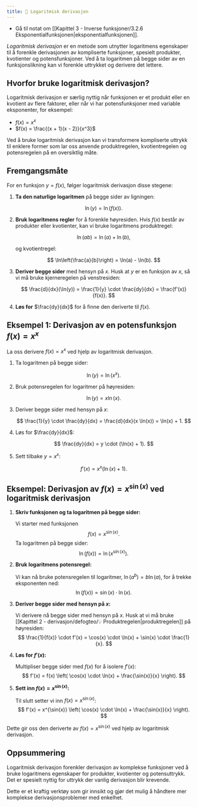 ```yaml
---
title: 📄 Logaritmisk derivasjon
---
```

- Gå til notat om [[Kapittel 3 - Inverse funksjoner/3.2.6 Eksponentialfunksjonen|eksponentialfunksjonen]].

*Logaritmisk derivasjon* er en metode som utnytter logaritmens egenskaper til å forenkle derivasjonen av kompliserte funksjoner, spesielt produkter, kvotienter og potensfunksjoner. Ved å ta logaritmen på begge sider av en funksjonslikning kan vi forenkle uttrykket og derivere det lettere.

## Hvorfor bruke logaritmisk derivasjon?

Logaritmisk derivasjon er særlig nyttig når funksjonen er et produkt eller en kvotient av flere faktorer, eller når vi har potensfunksjoner med variable eksponenter, for eksempel:
- $f(x) = x^x$
- $f(x) = \frac{(x + 1)(x - 2)}{x^3}$

Ved å bruke logaritmisk derivasjon kan vi transformere kompliserte uttrykk til enklere former som lar oss anvende produktregelen, kvotientregelen og potensregelen på en oversiktlig måte.

## Fremgangsmåte

For en funksjon $y = f(x)$, følger logaritmisk derivasjon disse stegene:

1. **Ta den naturlige logaritmen** på begge sider av ligningen:
   
   $$
   \ln(y) = \ln(f(x)).
   $$

2. **Bruk logaritmens regler** for å forenkle høyresiden. Hvis $f(x)$ består av produkter eller kvotienter, kan vi bruke logaritmens produktregel:
   
   $$
   \ln(ab) = \ln(a) + \ln(b),
   $$
   
   og kvotientregel:
   
   $$
   \ln\left(\frac{a}{b}\right) = \ln(a) - \ln(b).
   $$

3. **Deriver begge sider** med hensyn på $x$. Husk at $y$ er en funksjon av $x$, så vi må bruke kjerneregelen på venstresiden:
   
   $$
   \frac{d}{dx}(\ln(y)) = \frac{1}{y} \cdot \frac{dy}{dx} = \frac{f'(x)}{f(x)}.
   $$

4. **Løs for** $\frac{dy}{dx}$ for å finne den deriverte til $f(x)$.

## Eksempel 1: Derivasjon av en potensfunksjon $f(x) = x^x$

La oss derivere $f(x) = x^x$ ved hjelp av logaritmisk derivasjon.

1. Ta logaritmen på begge sider:
   
   $$
   \ln(y) = \ln(x^x).
   $$

2. Bruk potensregelen for logaritmer på høyresiden:
   
   $$
   \ln(y) = x \ln(x).
   $$

3. Deriver begge sider med hensyn på $x$:
   
   $$
   \frac{1}{y} \cdot \frac{dy}{dx} = \frac{d}{dx}(x \ln(x)) = \ln(x) + 1.
   $$

4. Løs for $\frac{dy}{dx}$:
   
   $$
   \frac{dy}{dx} = y \cdot (\ln(x) + 1).
   $$

5. Sett tilbake $y = x^x$:
   
   $$
   f'(x) = x^x(\ln(x) + 1).
   $$

## Eksempel: Derivasjon av $f(x) = x^{\sin(x)}$ ved logaritmisk derivasjon

1. **Skriv funksjonen og ta logaritmen på begge sider:**

   Vi starter med funksjonen
   $$
   f(x) = x^{\sin(x)}.
   $$
   Ta logaritmen på begge sider:
   $$
   \ln(f(x)) = \ln(x^{\sin(x)}).
   $$

2. **Bruk logaritmens potensregel:**

   Vi kan nå bruke potensregelen til logaritmer, $\ln(a^b) = b \ln(a)$, for å trekke eksponenten ned:
   $$
   \ln(f(x)) = \sin(x) \cdot \ln(x).
   $$

3. **Deriver begge sider med hensyn på $x$:**

   Vi derivere nå begge sider med hensyn på  $x$. Husk at vi må bruke [[Kapittel 2 - derivasjon/defogteo/💡 Produktregelen|produktregelen]] på høyresiden:
   $$
   \frac{1}{f(x)} \cdot f'(x) = \cos(x) \cdot \ln(x) + \sin(x) \cdot \frac{1}{x}.
   $$

4. **Løs for $f'(x)$:**

   Multipliser begge sider med $f(x)$ for å isolere $f'(x)$:
   $$
   f'(x) = f(x) \left( \cos(x) \cdot \ln(x) + \frac{\sin(x)}{x} \right).
   $$

5. **Sett inn $f(x) = x^{\sin(x)}$:**

   Til slutt setter vi inn $f(x) = x^{\sin(x)}$:
   $$
   f'(x) = x^{\sin(x)} \left( \cos(x) \cdot \ln(x) + \frac{\sin(x)}{x} \right).
   $$

Dette gir oss den deriverte av $f(x) = x^{\sin(x)}$ ved hjelp av logaritmisk derivasjon.


## Oppsummering

Logaritmisk derivasjon forenkler derivasjon av komplekse funksjoner ved å bruke logaritmens egenskaper for produkter, kvotienter og potensuttrykk. Det er spesielt nyttig for uttrykk der vanlig derivasjon blir krevende. 

Dette er et kraftig verktøy som gir innsikt og gjør det mulig å håndtere mer komplekse derivasjonsproblemer med enkelhet.

